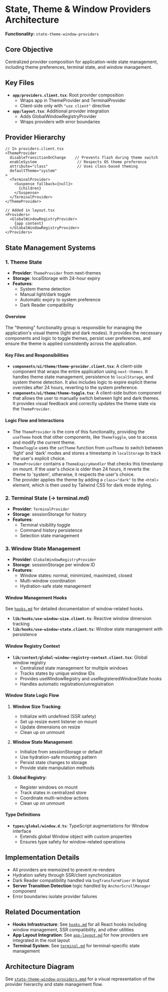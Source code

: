 # State, Theme & Window Providers Architecture

**Functionality:** `state-theme-window-providers`

## Core Objective

Centralized provider composition for application-wide state management, including theme preferences, terminal state, and window management.

## Key Files

- **`app/providers.client.tsx`**: Root provider composition
  - Wraps app in ThemeProvider and TerminalProvider
  - Client-side only with `"use client"` directive
- **`app/layout.tsx`**: Additional provider integration
  - Adds GlobalWindowRegistryProvider
  - Wraps providers with error boundaries

## Provider Hierarchy

```tsx
// In providers.client.tsx
<ThemeProvider
  disableTransitionOnChange    // Prevents flash during theme switch
  enableSystem                  // Respects OS theme preference
  attribute="class"             // Uses class-based theming
  defaultTheme="system"
>
  <TerminalProvider>
    <Suspense fallback={null}>
      {children}
    </Suspense>
  </TerminalProvider>
</ThemeProvider>

// Added in layout.tsx
<Providers>
  <GlobalWindowRegistryProvider>
    {app content}
  </GlobalWindowRegistryProvider>
</Providers>
```

## State Management Systems

### 1. Theme State

- **Provider**: `ThemeProvider` from next-themes
- **Storage**: localStorage with 24-hour expiry
- **Features**:
  - System theme detection
  - Manual light/dark toggle
  - Automatic expiry to system preference
  - Dark Reader compatibility

#### Overview

The "theming" functionality group is responsible for managing the application's visual theme (light and dark modes). It provides the necessary components and logic to toggle themes, persist user preferences, and ensure the theme is applied consistently across the application.

#### Key Files and Responsibilities

- **`components/ui/theme/theme-provider.client.tsx`**: A client-side component that wraps the entire application using `next-themes`. It handles theme state management, persistence to `localStorage`, and system theme detection. It also includes logic to expire explicit theme overrides after 24 hours, reverting to the system preference.
- **`components/ui/theme/theme-toggle.tsx`**: A client-side button component that allows the user to manually switch between light and dark themes. It provides visual feedback and correctly updates the theme state via the `ThemeProvider`.

#### Logic Flow and Interactions

- The `ThemeProvider` is the core of this functionality, providing the `useTheme` hook that other components, like `ThemeToggle`, use to access and modify the current theme.
- `ThemeToggle` uses the `setTheme` function from `useTheme` to switch between 'light' and 'dark' modes and stores a timestamp in `localStorage` to track the user's explicit choice.
- `ThemeProvider` contains a `ThemeExpiryHandler` that checks this timestamp on mount. If the user's choice is older than 24 hours, it reverts the theme to 'system', otherwise, it respects the user's choice.
- The provider applies the theme by adding a `class="dark"` to the `<html>` element, which is then used by Tailwind CSS for dark mode styling.

### 2. Terminal State (→ terminal.md)

- **Provider**: `TerminalProvider`
- **Storage**: sessionStorage for history
- **Features**:
  - Terminal visibility toggle
  - Command history persistence
  - Selection state management

### 3. Window State Management

- **Provider**: `GlobalWindowRegistryProvider`
- **Storage**: sessionStorage per window ID
- **Features**:
  - Window states: normal, minimized, maximized, closed
  - Multi-window coordination
  - Hydration-safe state management

#### Window Management Hooks

See [`hooks.md`](./hooks.md#window-management) for detailed documentation of window-related hooks.

- **`lib/hooks/use-window-size.client.ts`**: Reactive window dimension tracking
- **`lib/hooks/use-window-state.client.ts`**: Window state management with persistence

#### Window Registry Context

- **`lib/context/global-window-registry-context.client.tsx`**: Global window registry
  - Centralized state management for multiple windows
  - Tracks states by unique window IDs
  - Provides useWindowRegistry and useRegisteredWindowState hooks
  - Handles automatic registration/unregistration

#### Window State Logic Flow

1. **Window Size Tracking**:
   - Initialize with undefined (SSR safety)
   - Set up resize event listener on mount
   - Update dimensions on resize
   - Clean up on unmount

2. **Window State Management**:
   - Initialize from sessionStorage or default
   - Use hydration-safe mounting pattern
   - Persist state changes to storage
   - Provide state manipulation methods

3. **Global Registry**:
   - Register windows on mount
   - Track states in centralized store
   - Coordinate multi-window actions
   - Clean up on unmount

#### Type Definitions

- **`types/global/window.d.ts`**: TypeScript augmentations for Window interface
  - Extends global Window object with custom properties
  - Ensures type safety for window-related operations

## Implementation Details

- All providers are memoized to prevent re-renders
- Hydration safety through SSR/client synchronization
- Dark Reader compatibility handled via `SvgTransformFixer` in layout
- **Server Transition Detection** logic handled by `AnchorScrollManager` component
- Error boundaries isolate provider failures

## Related Documentation

- **Hooks Infrastructure**: See [`hooks.md`](./hooks.md) for all React hooks including window management, SSR compatibility, and other utilities
- **App Layout Integration**: See [`app-layout.md`](./app-layout.md) for how providers are integrated in the root layout
- **Terminal System**: See [`terminal.md`](./terminal.md) for terminal-specific state management

## Architecture Diagram

See [`state-theme-window-providers.mmd`](./state-theme-window-providers.mmd) for a visual representation of the provider hierarchy and state management flow.
